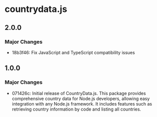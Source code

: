 # countrydata.js

## 2.0.0

### Major Changes

- 18b3f46: Fix JavaScript and TypeScript compatibility issues

## 1.0.0

### Major Changes

- 071426c: Initial release of CountryData.js. This package provides comprehensive country data for Node.js developers, allowing easy integration with any Node.js framework. It includes features such as retrieving country information by code and listing all countries.
